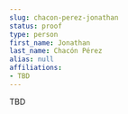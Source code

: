 ```yaml
---
slug: chacon-perez-jonathan
status: proof
type: person
first_name: Jonathan
last_name: Chacón Pérez
alias: null
affiliations:
- TBD
---
```


TBD

